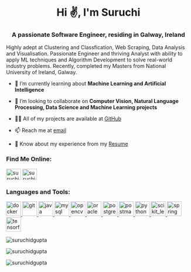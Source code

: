 <h1 align="center">Hi ✌️, I'm Suruchi</h1>
<h3 align="center">A passionate Software Engineer, residing in Galway, Ireland</h3>

Highly adept at Clustering and Classfication, Web Scraping, Data Analysis and Visualisation. Passionate Engineer and thriving Analyst with ability to apply ML techniques and Algorithm Development to solve real-world industry problems. Recently, completed my Masters from National University of Ireland, Galway.

- 🌱 I’m currently learning about **Machine Learning and Artificial Intelligence**

- 🤝 I’m looking to collaborate on **Computer Vision, Natural Language Processing, Data Science and Machine Learning projects**

- 👨‍💻 All of my projects are available at [GitHub](https://github.com/Suruchidgupta)

- 📫 Reach me at [email](mailto:suruchidgupta@gmail.com)

- 📄 Know about my experience from my [Resume](https://github.com/Suruchidgupta/suruchidgupta/blob/master/Files/SuruchiGupta_Resume.pdf)

<h3 align="left">Find Me Online:</h3>
<p align="left">
<a href="https://linkedin.com/in/suruchidgupta" target="blank"><img align="center" src="https://cdn.jsdelivr.net/npm/simple-icons@3.0.1/icons/linkedin.svg" alt="suruchidgupta" height="30" width="40" /></a>
<a href="https://www.hackerrank.com/suruchidgupta" target="blank"><img align="center" src="https://cdn.jsdelivr.net/npm/simple-icons@3.0.1/icons/hackerrank.svg" alt="suruchidgupta" height="30" width="40" /></a>
</p>

<h3 align="left">Languages and Tools:</h3>
<p align="left"> <a href="https://www.docker.com/" target="_blank"> <img src="https://devicons.github.io/devicon/devicon.git/icons/docker/docker-original-wordmark.svg" alt="docker" width="40" height="40"/> </a> <a href="https://git-scm.com/" target="_blank"> <img src="https://www.vectorlogo.zone/logos/git-scm/git-scm-icon.svg" alt="git" width="40" height="40"/> </a> <a href="https://www.java.com" target="_blank"> <img src="https://devicons.github.io/devicon/devicon.git/icons/java/java-original-wordmark.svg" alt="java" width="40" height="40"/> </a> <a href="https://www.mysql.com/" target="_blank"> <img src="https://devicons.github.io/devicon/devicon.git/icons/mysql/mysql-original-wordmark.svg" alt="mysql" width="40" height="40"/> </a> <a href="https://opencv.org/" target="_blank"> <img src="https://www.vectorlogo.zone/logos/opencv/opencv-icon.svg" alt="opencv" width="40" height="40"/> </a> <a href="https://www.oracle.com/" target="_blank"> <img src="https://devicons.github.io/devicon/devicon.git/icons/oracle/oracle-original.svg" alt="oracle" width="40" height="40"/> </a> <a href="https://www.postgresql.org" target="_blank"> <img src="https://devicons.github.io/devicon/devicon.git/icons/postgresql/postgresql-original-wordmark.svg" alt="postgresql" width="40" height="40"/> </a> <a href="https://postman.com" target="_blank"> <img src="https://www.vectorlogo.zone/logos/getpostman/getpostman-icon.svg" alt="postman" width="40" height="40"/> </a> <a href="https://www.python.org" target="_blank"> <img src="https://devicons.github.io/devicon/devicon.git/icons/python/python-original.svg" alt="python" width="40" height="40"/> </a> <a href="https://scikit-learn.org/" target="_blank"> <img src="https://upload.wikimedia.org/wikipedia/commons/0/05/Scikit_learn_logo_small.svg" alt="scikit_learn" width="40" height="40"/> </a> <a href="https://spring.io/" target="_blank"> <img src="https://www.vectorlogo.zone/logos/springio/springio-icon.svg" alt="spring" width="40" height="40"/> </a> <a href="https://www.tensorflow.org" target="_blank"> <img src="https://www.vectorlogo.zone/logos/tensorflow/tensorflow-icon.svg" alt="tensorflow" width="40" height="40"/> </a> </p>

<p align="left"> <img src="https://komarev.com/ghpvc/?username=suruchidgupta&label=Profile%20views&color=0e75b6&style=flat" alt="suruchidgupta" /> </p>

<img align="left" src="https://github-readme-stats.vercel.app/api?username=suruchidgupta&show_icons=true&locale=en" alt="suruchidgupta" /></p>
<p>&nbsp;
<p><img align="center" src="https://github-readme-stats.vercel.app/api/top-langs?username=suruchidgupta&show_icons=true&locale=en&layout=compact" alt="suruchidgupta" /></p>
